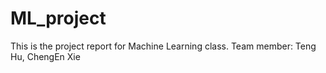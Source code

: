 # ML_project
This is the project report for Machine Learning class. Team member: Teng Hu, ChengEn Xie
